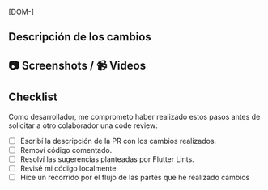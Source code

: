 [DOM-]

## Descripción de los cambios

<!-- Añadir la descripción -->

## 📷 Screenshots / 📹 Videos

<!-- Subir screenshots o videos si fuera necesario, con captura de el estado anterior y el nuevo luego de los cambios  -->

## Checklist
Como desarrollador, me comprometo haber realizado estos pasos antes de solicitar a otro colaborador una code review:
- [ ] Escribí la descripción de la PR con los cambios realizados.
- [ ] Removí código comentado.
- [ ] Resolví las sugerencias planteadas por Flutter Lints.
- [ ] Revisé mi código localmente
- [ ] Hice un recorrido por el flujo de las partes que he realizado cambios